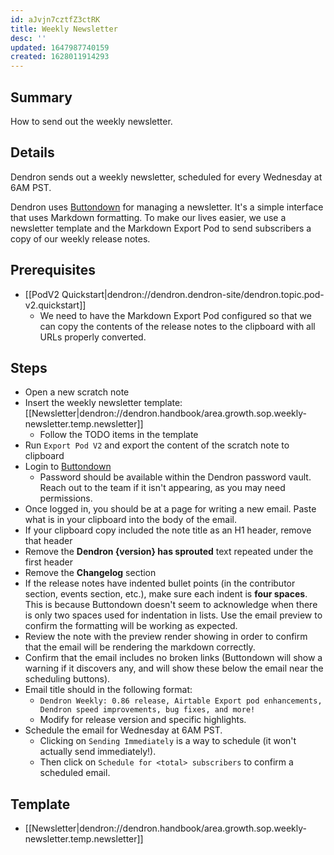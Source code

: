 ```yaml
---
id: aJvjn7cztfZ3ctRK
title: Weekly Newsletter
desc: ''
updated: 1647987740159
created: 1628011914293
---
```


## Summary

How to send out the weekly newsletter.

## Details

Dendron sends out a weekly newsletter, scheduled for every Wednesday at 6AM PST.

Dendron uses [Buttondown](https://buttondown.email/) for managing a newsletter. It's a simple interface that uses Markdown formatting. To make our lives easier, we use a newsletter template and the Markdown Export Pod to send subscribers a copy of our weekly release notes.

## Prerequisites

- [[PodV2 Quickstart|dendron://dendron.dendron-site/dendron.topic.pod-v2.quickstart]]
  - We need to have the Markdown Export Pod configured so that we can copy the contents of the release notes to the clipboard with all URLs properly converted.

## Steps

- Open a new scratch note
- Insert the weekly newsletter template: [[Newsletter|dendron://dendron.handbook/area.growth.sop.weekly-newsletter.temp.newsletter]]
  - Follow the TODO items in the template
- Run `Export Pod V2` and export the content of the scratch note to clipboard
- Login to [Buttondown](https://buttondown.email/)
  - Password should be available within the Dendron password vault. Reach out to the team if it isn't appearing, as you may need permissions.
- Once logged in, you should be at a page for writing a new email. Paste what is in your clipboard into the body of the email.
- If your clipboard copy included the note title as an H1 header, remove that header
- Remove the **Dendron {version} has sprouted** text repeated under the first header
- Remove the **Changelog** section
- If the release notes have indented bullet points (in the contributor section, events section, etc.), make sure each indent is **four spaces**. This is because Buttondown doesn't seem to acknowledge when there is only two spaces used for indentation in lists. Use the email preview to confirm the formatting will be working as expected.
- Review the note with the preview render showing in order to confirm that the email will be rendering the markdown correctly.
- Confirm that the email includes no broken links (Buttondown will show a warning if it discovers any, and will show these below the email near the scheduling buttons).
- Email title should in the following format:
  - `Dendron Weekly: 0.86 release, Airtable Export pod enhancements, Dendron speed improvements, bug fixes, and more!`
  - Modify for release version and specific highlights.
- Schedule the email for Wednesday at 6AM PST.
  - Clicking on `Sending Immediately` is a way to schedule (it won't actually send immediately!).
  - Then click on `Schedule for <total> subscribers` to confirm a scheduled email.

## Template
- [[Newsletter|dendron://dendron.handbook/area.growth.sop.weekly-newsletter.temp.newsletter]]
